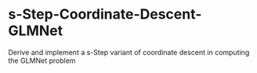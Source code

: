 # s-Step-Coordinate-Descent-GLMNet
Derive and implement a s-Step variant of coordinate descent in computing the GLMNet problem
